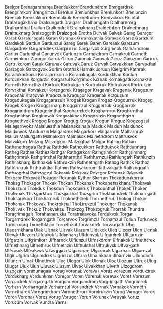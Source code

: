 Brelgor
Brenagaranarga
Brendukkorr
Brendundrom
Brengardrek
Brengrimkorr
Brengrimzul
Brenlun
Brenlunkhan
Brenlunkorr
Brenlunzin
Brennak
Brennakkorr
Brennakruk
Brennethdrek
Brenvakruk
Bruntal
Dralazogakhana
Draldungath
Dralgarn
Dralharngath
Dralharnnarg
Dralharnthal
Drallun
Drallundrek
Dralnaknarg
Dralnethkorr
Dralnethnarg
Draltruknarg
Dralzoggath
Dralzogok
Drotha
Durvak
Galvek
Garag
Garagor
Garak
Garalunagala
Garan
Garanak
Garanakathia
Garavak
Garaz
Garazum
Gardukok
Gardun
Gardunzul
Gareg
Garek
Garen
Garenak
Garezum
Gargardrek
Gargarndrek
Gargarnzul
Gargarvok
Gargrimok
Garharndrom
Garlun
Garlunthal
Garlunvok
Garlunzin
Garnakdrom
Garnakruk
Garneth
Garnethkorr
Garogor
Garok
Garon
Garonak
Garovak
Garoz
Garozum
Gartruk
Gartrukdrom
Garuk
Garunak
Garuvak
Garuz
Garvak
Garvakkhan
Garvakthal
Garzogok
Garzogvok
Gorlim
Grothak
Harnak
Joruun
Kaelgrim
Kathrak
Koradukadroma
Koragarnkorria
Koranakagala
Kordukkhan
Kordun
Kordunkhan
Korgarzin
Korgarzul
Korgrimok
Kornak
Kornakgath
Kornakzin
Korneth
Kornethzul
Kortruk
Kortrukgath
Kortrukruk
Kortrukvok
Kortrukzin
Korvakthal
Korvakzul
Korzogdrek
Kragagor
Kragavak
Kragenak
Kragezum
Kragonak
Kragovak
Kragozum
Kragugor
Kragunak
Kraguzum
Krogadukagala
Krogagarazula
Krogak
Krogan
Krogaz
Krogdunruk
Krogeg
Krogek
Krogen
Kroggarnarg
Kroggarnzul
Kroggarruk
Kroggarvok
Kroggrimdrom
Kroggrimthal
Krogharndrek
Krogharnruk
Krogharnthal
Kroglunkhan
Kroglunvok
Krognakkhan
Krognakzin
Krognethgath
Krognethvok
Krogog
Krogon
Krogug
Kroguk
Krogun
Kroguz
Krogzogzul
Malagarnvoka
Malalunathia
Malanakathala
Malduk
Maldun
Maldunok
Maldunvok
Maldunzin
Malgardrek
Malgarkorr
Malgarnzin
Malharnruk
Mallun
Mallungath
Malnakkorr
Malnakok
Malnethdrom
Maltrukvok
Malvakkorr
Malzog
Malzogkorr
Malzogthal
Molgar
Rathag
Rathan
Rathanethagala
Rathaz
Rathduk
Rathdukkorr
Rathdukvok
Rathdunnarg
Ratheg
Rathen
Rathez
Rathgar
Rathgarkorr
Rathgrimkorr
Rathgrimnarg
Rathgrimruk
Rathgrimthal
Rathharnthal
Rathharnzul
Rathlungath
Rathlunzin
Rathnaknarg
Rathnakok
Rathnakzin
Rathnethgath
Rathog
Rathok
Rathoz
Rathtrukruk
Rathtrukthal
Rathun
Rathvakdrom
Rathvakgath
Rathzoggath
Rathzogthal
Rathzogzul
Rokanak
Rokavak
Rokegor
Rokenak
Rokevak
Rokogor
Rokovak
Rokugor
Rokunak
Rythor
Skorran
Thokadunakorria
Thokag
Thokagor
Thokak
Thokan
Thokanak
Thokanethakhana
Thokavak
Thokazum
Thokduk
Thokdun
Thokdunruk
Thokdunthal
Thokek
Thoken
Thokenak
Thokgarkhan
Thokgarthal
Thokgrim
Thokharndrek
Thokharngath
Thokharnkorr
Thokharnruk
Thoknethdrek
Thoknethruk
Thokog
Thokon
Thokonak
Thokovak
Thokrokthal
Thoktrukzul
Thokugor
Thokunak
Thokuvak
Thokuz
Thokvakzul
Thokzog
Thokzogruk
Thorrak
Thundra
Toragrimagala
Toraharnarukka
Toratrukavoka
Tordukvok
Torgar
Torgarndrek
Torgarngath
Torgarvok
Torgrimzul
Torharnzul
Torlun
Torlunvok
Tornaknarg
Tornethkhan
Tornethzul
Torvakdrek
Torvakgath
Ulag
Ulagarnkhana
Ulak
Ulanak
Ulavak
Ulazum
Uldukok
Uleg
Ulegor
Ulen
Ulenak
Ulevak
Ulezum
Ulfdukok
Ulfdunnarg
Ulfdunvok
Ulfgardrek
Ulfgarnzin
Ulfgarzin
Ulfgrimkorr
Ulfharnok
Ulflunzul
Ulfnakdrom
Ulfnakok
Ulfnethdrek
Ulfnethnarg
Ulfnethruk
Ulfnethzin
Ulftrukthal
Ulftrukvok
Ulfvakgath
Ulfvakok
Ulfvakvok
Ulfzoggath
Ulgardrom
Ulgarnruk
Ulgarnzin
Ulgarnzul
Ulgir
Ulgrim
Ulgrimdrek
Ulgrimzul
Ulharn
Ulharnkhan
Ulharnzin
Ullundrom
Ullunzin
Ulnak
Ulnethvok
Ulog
Ulogor
Ulok
Ulonak
Uloz
Ulozum
Ultruk
Ulug
Ulugor
Uluk
Ulun
Uluvak
Uluzum
Ulvak
Ulvakkhan
Ulveth
Ulzogdrom
Ulzogzin
Voradunagala
Vorag
Voranak
Voravak
Voraz
Vorazum
Vordukdrek
Vorduknarg
Vordunkhan
Voregor
Voren
Vorenak
Vorevak
Vorez
Vorezum
Vorgardrek
Vorgarngath
Vorgrim
Vorgrimdrom
Vorgrimgath
Vorgrimruk
Vorharn
Vorharngath
Vorharnzul
Vorlundrek
Vornak
Vornakok
Vorneth
Vornethdrek
Vorngrimdrom
Vornnethkorr
Vorntrukzin
Vorog
Vorogor
Vorok
Voron
Voronak
Voroz
Vorug
Vorugor
Vorun
Vorunak
Voruvak
Voruz
Voruzum
Vorvak
Vundra
Yarna